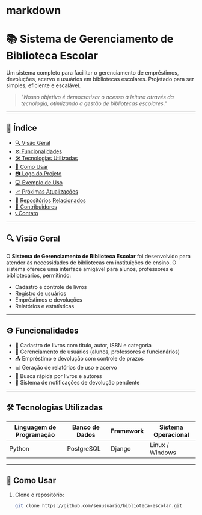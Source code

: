 # markdown
# 📚 Sistema de Gerenciamento de Biblioteca Escolar

Um sistema completo para facilitar o gerenciamento de empréstimos, devoluções, acervo e usuários em bibliotecas escolares. Projetado para ser simples, eficiente e escalável.

> "_Nosso objetivo é democratizar o acesso à leitura através da tecnologia, otimizando a gestão de bibliotecas escolares._"

---

## 📌 Índice

- [🔍 Visão Geral](#-visão-geral)
- [⚙️ Funcionalidades](#️-funcionalidades)
- [🛠️ Tecnologias Utilizadas](#️-tecnologias-utilizadas)
- [🚀 Como Usar](#-como-usar)
- [📷 Logo do Projeto](#-logo-do-projeto)
- [💻 Exemplo de Uso](#-exemplo-de-uso)
- [📈 Próximas Atualizações](#-próximas-atualizações)
- [🔗 Repositórios Relacionados](#-repositórios-relacionados)
- [🙋 Contribuidores](#-contribuidores)
- [📞 Contato](#-contato)

---

## 🔍 Visão Geral

O **Sistema de Gerenciamento de Biblioteca Escolar** foi desenvolvido para atender às necessidades de bibliotecas em instituições de ensino. O sistema oferece uma interface amigável para alunos, professores e bibliotecários, permitindo:

- Cadastro e controle de livros
- Registro de usuários
- Empréstimos e devoluções
- Relatórios e estatísticas

---

## ⚙️ Funcionalidades

- 📘 Cadastro de livros com título, autor, ISBN e categoria
- 👤 Gerenciamento de usuários (alunos, professores e funcionários)
- 📥 Empréstimo e devolução com controle de prazos
- 📊 Geração de relatórios de uso e acervo
- 🔎 Busca rápida por livros e autores
- 📌 Sistema de notificações de devolução pendente

---

## 🛠️ Tecnologias Utilizadas

| Linguagem de Programação | Banco de Dados | Framework     | Sistema Operacional |
|--------------------------|----------------|---------------|---------------------|
| Python                   | PostgreSQL     | Django        | Linux / Windows     |

---

## 🚀 Como Usar

1. Clone o repositório:
   ```bash
   git clone https://github.com/seuusuario/biblioteca-escolar.git
